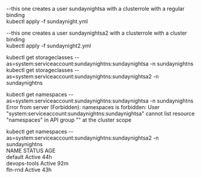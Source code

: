 --this one creates a user sundaynightsa with a clusterrole with a regular binding   
kubectl apply -f sundaynight.yml  
  

--this one creates a user sundaynightsa2 with a clusterrole with a cluster binding  
kubectl apply -f sundaynight2.yml  
  
kubectl get storageclasses --as=system:serviceaccount:sundaynightns:sundaynightsa -n sundaynightns  
kubectl get storageclasses --as=system:serviceaccount:sundaynightns:sundaynightsa2 -n sundaynightns

kubectl get namespaces --as=system:serviceaccount:sundaynightns:sundaynightsa -n sundaynightns  
Error from server (Forbidden): namespaces is forbidden: User "system:serviceaccount:sundaynightns:sundaynightsa" cannot list resource "namespaces" in API group "" at the cluster scope  

kubectl get namespaces --as=system:serviceaccount:sundaynightns:sundaynightsa2 -n sundaynightns  
NAME               STATUS   AGE  
default            Active   44h  
devops-tools       Active   92m  
fln-rnd            Active   43h  
